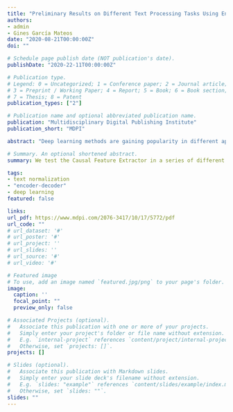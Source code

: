 ```yaml
---
title: "Preliminary Results on Different Text Processing Tasks Using Encoder-Decoder Networks and the Causal Feature Extractor"
authors:
- admin
- Gines García Mateos
date: "2020-08-21T00:00:00Z"
doi: ""

# Schedule page publish date (NOT publication's date).
publishDate: "2020-22-11T00:00:00Z"

# Publication type.
# Legend: 0 = Uncategorized; 1 = Conference paper; 2 = Journal article;
# 3 = Preprint / Working Paper; 4 = Report; 5 = Book; 6 = Book section;
# 7 = Thesis; 8 = Patent
publication_types: ["2"]

# Publication name and optional abbreviated publication name.
publication: "Multidisciplinary Digital Publishing Institute"
publication_short: "MDPI"

abstract: "Deep learning methods are gaining popularity in different application domains, and especially in natural language processing. It is commonly believed that using a large enough dataset and an adequate network architecture, almost any processing problem can be solved. A frequent and widely used typology is the encoder-decoder architecture, where the input data is transformed into an intermediate code by means of an encoder, and then a decoder takes this code to produce its output. Different types of networks can be used in the encoder and the decoder, depending on the problem of interest, such as convolutional neural networks (CNN) or long-short term memories (LSTM). This paper uses for the encoder a method recently proposed, called Causal Feature Extractor (CFE). It is based on causal convolutions (i.e., convolutions that depend only on one direction of the input), dilatation (i.e., increasing the aperture size of the convolutions) and bidirectionality (i.e., independent networks in both directions). Some preliminary results are presented on three different tasks and compared with state-of-the-art methods: bilingual translation, LaTeX decompilation and audio transcription. The proposed method achieves promising results, showing its ubiquity to work with text, audio and images. Moreover, it has a shorter training time, requiring less time per iteration, and a good use of the attention mechanisms based on attention matrices."

# Summary. An optional shortened abstract.
summary: We test the Causal Feature Extractor in a series of different scenarios (text/image/audio) and show its great versability with minimal fine-tuning.

tags:
- text normalization
- "encoder-decoder"
- deep learning
featured: false

links:
url_pdf: https://www.mdpi.com/2076-3417/10/17/5772/pdf
url_code: ""
# url_dataset: '#'
# url_poster: '#'
# url_project: ''
# url_slides: ''
# url_source: '#'
# url_video: '#'

# Featured image
# To use, add an image named `featured.jpg/png` to your page's folder. 
image:
  caption: ''
  focal_point: ""
  preview_only: false

# Associated Projects (optional).
#   Associate this publication with one or more of your projects.
#   Simply enter your project's folder or file name without extension.
#   E.g. `internal-project` references `content/project/internal-project/index.md`.
#   Otherwise, set `projects: []`.
projects: []

# Slides (optional).
#   Associate this publication with Markdown slides.
#   Simply enter your slide deck's filename without extension.
#   E.g. `slides: "example"` references `content/slides/example/index.md`.
#   Otherwise, set `slides: ""`.
slides: ""
---
```



